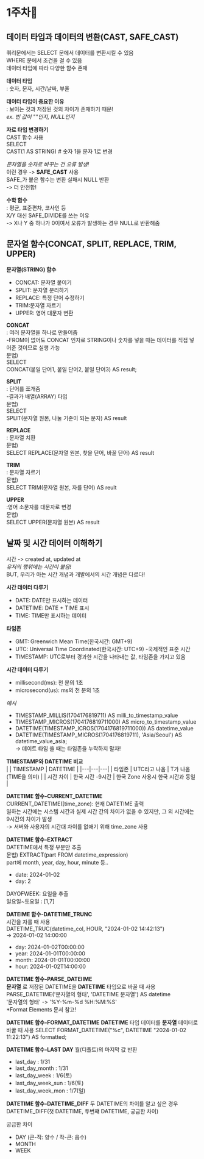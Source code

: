 # 1주차🌝

## 데이터 타입과 데이터의 변환(CAST, SAFE_CAST)  

쿼리문에서는 SELECT 문에서 데이터를 변환시킬 수 있음  
WHERE 문에서 조건을 걸 수 있음   
데이터 타입에 따라 다양한 함수 존재   

__데이터 타입__   
: 숫자, 문자, 시간/날짜, 부울   

__데이터 타입이 중요한 이유__   
: 보이는 것과 저장된 것의 차이가 존재하기 때문!   
_ex. 빈 값이 ""인지, NULL인지_

__자료 타입 변경하기__   
CAST 함수 사용   
SELECT   
  CAST(1 AS STRING) # 숫자 1을 문자 1로 변경  

_문자열을 숫자로 바꾸는 건 오류 발생!_  
이런 경우 -> __SAFE_CAST__ 사용   
SAFE_가 붙은 함수는 변환 실패시 NULL 반환   
-> 더 안전함!   

__수학 함수__    
: 평균, 표준편차, 코사인 등   
X/Y 대신 SAFE_DIVIDE를 쓰는 이유   
-> X나 Y 중 하나가 0이여서 오류가 발생하는 경우 NULL로 반환해줌   


## 문자열 함수(CONCAT, SPLIT, REPLACE, TRIM, UPPER)   
__문자열(STRING) 함수__   
- CONCAT: 문자열 붙이기
- SPLIT: 문자열 분리하기
- REPLACE: 특정 단어 수정하기
- TRIM:문자열 자르기
- UPPER: 영어 대문자 변환  

__CONCAT__        
: 여러 문자열을 하나로 만들어줌     
-FROM이 없어도 CONCAT 인자로 STRING이나 숫자를 넣을 때는 데이터를 직접 넣어준 것이므로 실행 가능        
문법)     
SELECT    
    CONCAT(붙일 단어1, 붙일 단어2, 붙일 단어3) AS result;   

__SPLIT__      
: 단어를 쪼개줌     
-결과가 배열(ARRAY) 타입   
문법)     
SELECT  
    SPLIT(문자열 원본, 나눌 기준이 되는 문자) AS result    

__REPLACE__       
: 문자열 치환      
문법)       
SELECT
    REPLACE(문자열 원본, 찾을 단어, 바꿀 단어) AS result

__TRIM__     
: 문자열 자르기     
문법)    
SELECT
    TRIM(문자열 원본, 자를 단어) AS reult

__UPPER__    
:영어 소문자를 대문자로 변경     
문법)    
SELECT
    UPPER(문자열 원본) AS result


## 날짜 및 시간 데이터 이해하기   
시간 -> created at, updated at    
_유저의 행위에는 시간이 붙음!_    
BUT, 우리가 아는 시간 개념과 개발에서의 시간 개념은 다르다!   

__시간 데이터 다루기__   
- DATE: DATE만 표시하는 데이터 
- DATETIME: DATE + TIME 표시
- TIME: TIME만 표시하는 데이터

__타임존__
- GMT: Greenwich Mean Time(한국시간: GMT+9)
- UTC: Universal Time Coordinated(한국시간: UTC+9) -국제적인 표준 시간   
- TIMESTAMP: UTC로부터 경과한 시간을 나타내는 값, 타임존을 가지고 있음   

__시간 데이터 다루기__
- millisecond(ms): 천 분의 1초
- microsecond(us): ms의 천 분의 1초   

_예시_
- TIMESTAMP_MILLIS(1704176819711) AS milli_to_timestamp_value   
- TIMESTAMP_MICROS(1704176819711000) AS micro_to_timestamp_value
- DATETIME(TIMESTAMP_ICROS(1704176819711000)) AS datetime_value
- DATETIME(TIMESTAMP_MICROS(1704176819711), 'Asia/Seoul') AS datetime_value_asia;   
-> 데이트 타임 쓸 때는 타임존을 누락하지 말자!   

__TIMESTAMP와 DATETIME 비교__   
| | TIMESTAMP | DATETIME |
|---|---|---|
| 타임존 | UTC라고 나옴 | T가 나옴(TIME을 의미) |
| 시간 차이 | 한국 시간 -9시간 | 한국 Zone 사용시 한국 시간과 동일 |

__DATETIME 함수-CURRENT_DATETIME__   
CURRENT_DATETIME([time_zone): 현재 DATETIME 출력   
일하는 시간에는 시스템 시간과 실제 시간 간의 차이가 없을 수 있지만, 그 외 시간에는 9시간의 차이가 발생   
-> 서버와 사용자의 시간대 차이를 없애기 위해 time_zone 사용   

__DATETIME 함수-EXTRACT__    
DATETIME에서 특정 부분만 추출   
문법)
EXTRACT(part FROM datetime_expression)   
part에 month, year, day, hour, minute 등..   
- date: 2024-01-02
- day: 2

DAYOFWEEK: 요일을 추출    
일요일~토요일 : [1,7]

__DATEIME 함수-DATETIME_TRUNC__   
시간을 자를 때 사용   
DATETIME_TRUC(datetime_col, HOUR, "2024-01-02 14:42:13")   
-> 2024-01-02 14:00:00

- day: 2024-01-02T00:00:00
- year: 2024-01-01T00:00:00
- month: 2024-01-01T00:00:00
- hour: 2024-01-02T14:00:00   

__DATETIME 함수-PARSE_DATEIIME__   
__문자열__ 로 저장된 DATETIME을 __DATETIME__ 타입으로 바꿀 때 사용   
PARSE_DATETIME('문자열의 형태', 'DATETIME 문자열') AS datetime    
'문자열의 형태' -> '%Y-%m-%d %H:%M:%S'  
*Format Elements 문서 참고!   

__DATETIME 함수-FORMAT_DATETIME__
__DATETIME__ 타입 데이터를 __문자열__ 데이터로 바꿀 때 사용
SELECT
    FORMAT_DATETIME("%c", DATETIME "2024-01-02 11:22:13") AS formatted;

__DATETIME 함수-LAST DAY__
월(디폴트)의 마지막 값 반환
- last_day : 1/31
- last_day_month : 1/31
- last_day_week : 1/6(토)
- last_day_week_sun : 1/6(토)
- last_day_week_mon : 1/7(일)

__DATETIME 함수-DATETIME_DIFF__
두 DATETIME의 차이를 알고 싶은 경우
DATETIME_DIFF(첫 DATETIME, 두번쨰 DATETIME, 궁금한 차이)

궁금한 차이
- DAY (큰-작: 양수 / 작-큰: 음수)
- MONTH
- WEEK
